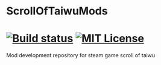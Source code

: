 # ScrollOfTaiwuMods
[![Build status](https://img.shields.io/appveyor/ci/hanabi1224/scrolloftaiwumods/master.svg)](https://ci.appveyor.com/project/hanabi1224/scrolloftaiwumods)
[![MIT License](https://img.shields.io/github/license/hanabi1224/ScrollOfTaiwuMods.svg)](https://github.com/hanabi1224/ScrollOfTaiwuMods/blob/master/LICENSE)
========
Mod development repository for steam game scroll of taiwu
